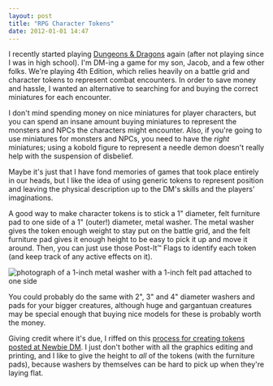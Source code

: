 ```yaml
---
layout: post
title: "RPG Character Tokens"
date: 2012-01-01 14:47
---
```


I recently started playing [Dungeons & Dragons](http://www.wizards.com/dnd/)
again (after not playing since I was in high school). I'm DM-ing a game for my
son, Jacob, and a few other folks. We're playing 4th Edition, which relies
heavily on a battle grid and character tokens to represent combat encounters.
In order to save money and hassle, I wanted an alternative to searching for and
buying the correct miniatures for each encounter.

<!-- more -->

I don't mind spending money on nice miniatures for player characters, but
you can spend an insane amount buying miniatures to represent the
monsters and NPCs the characters might encounter. Also, if you're going to use
miniatures for monsters and NPCs, you need to have the *right* miniatures; using
a kobold figure to represent a needle demon doesn't really help with the
suspension of disbelief.

Maybe it's just that I have fond memories of games that took place entirely in
our heads, but I like the idea of using generic tokens to represent
position and leaving the physical description up to the DM's skills and the
players' imaginations.

A good way to make character tokens is to stick a 1" diameter, felt furniture
pad to one side of a 1" (outer!) diameter, metal washer. The metal washer gives
the token enough weight to stay put on the battle grid, and the felt furniture
pad gives it enough height to be easy to pick it up and move it around. Then,
you can just use those Post-It™ Flags to identify each token (and keep track of
any active effects on it).

![photograph of a 1-inch metal washer with a 1-inch felt pad attached
to one side](/images/2012/01/2012-01-01-token.jpg)

You could probably do the same with 2", 3" and 4" diameter washers and pads for
your bigger creatures, although huge and gargantuan creatures may be special
enough that buying nice models for these is probably worth the money.

Giving credit where it's due, I riffed on this [process for creating
tokens posted at Newbie
DM](http://newbiedm.com/2008/11/22/newbiedm-tutorial-counters-tokens-or-pogs/).
I just don't bother with all the graphics editing and printing, and I
like to give the height to *all* of the tokens (with the furniture
pads), because washers by themselves can be hard to pick up when they're
laying flat.
